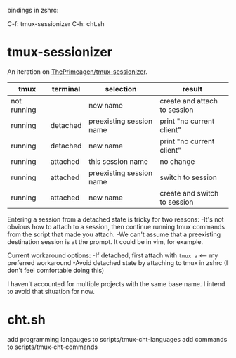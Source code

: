 bindings in zshrc:

C-f: tmux-sessionizer
C-h: cht.sh

# tmux-sessionizer

An iteration on [ThePrimeagen/tmux-sessionizer](https://github.com/ThePrimeagen/.dotfiles/blob/master/bin/.local/scripts/tmux-sessionizer).

|tmux       |terminal|selection               |result                      |
|-----------|--------|------------------------|----------------------------|
|not running|        |new name                |create and attach to session|
|running    |detached|preexisting session name|print "no current client"   |
|running    |detached|new name                |print "no current client"   |
|running    |attached|this session name       |no change                   |
|running    |attached|preexisting session name|switch to session           |
|running    |attached|new name                |create and switch to session| 

Entering a session from a detached state is tricky for two reasons:
    -It's not obvious how to attach to a session, then continue running
        tmux commands from the script that made you attach.
    -We can't assume that a preexisting destination session is at the prompt.
        It could be in vim, for example.

Current workaround options:
    -If detached, first attach with `tmux a` <-- my preferred workaround
    -Avoid detached state by attaching to tmux in zshrc
    (I don't feel comfortable doing this)
    
I haven't accounted for multiple projects with the same base name. I intend to
avoid that situation for now.

# cht.sh

add programming langauges to scripts/tmux-cht-languages
add commands to scripts/tmux-cht-commands

